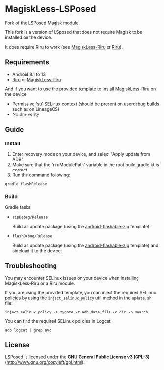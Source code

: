 # MagiskLess-LSPosed

Fork of the [LSPosed](https://github.com/LSPosed/LSPosed) Magisk module.

This fork is a version of LSposed that does not require Magisk to be installed on the device.

It does require Riru to work (see [MagiskLess-Riru](https://github.com/Alhyoss/MagiskLess-Riru) or [Riru](https://github.com/RikkaApps/Riru)).

## Requirements

* Android 8.1 to 13
* [Riru](https://github.com/RikkaApps/Riru) or [MagiskLess-Riru](https://github.com/Alhyoss/MagiskLess-Riru)

And if you want to use the provided template to install MagiskLess-Riru on the device:
* Permissive 'su' SELinux context (should be present on userdebug builds such as on LineageOS)
* No dm-verity

## Guide

### Install

   1. Enter recovery mode on your device, and select "Apply update from ADB"
   2. Make sure that the 'riruModulePath' variable in the root build.gradle.kt is correct
   3. Run the command following:
  ```
  gradle flashRelease
  ```
  
### Build

Gradle tasks:

* `zipDebug/Release`

  Build an update package (using the [android-flashable-zip](https://github.com/Alhyoss/android-flashable-zip) template).

* `flashDebug/Release`

  Build an update package (using the [android-flashable-zip](https://github.com/Alhyoss/android-flashable-zip) template) and sideload it to the device.

## Troubleshooting

You may encounter SELinux issues on your device when installing MagiskLess-Riru or a Riru module.

If you are using the provided template, you can inject the required SELinux policies by using the `inject_selinux_policy` util method in the `update.sh` file:
```
inject_selinux_policy -s zygote -t adb_data_file -c dir -p search
```

You can find the required SELinux policies in Logcat:
```
adb logcat | grep avc
```

## License

LSPosed is licensed under the **GNU General Public License v3 (GPL-3)** (http://www.gnu.org/copyleft/gpl.html).
